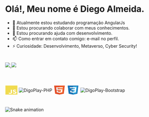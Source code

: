 # Olá!, Meu nome é Diego Almeida.

- 🌱 Atualmente estou estudando programação AngularJs
- 👯 Estou procurando colaborar com meus conhecimentos.
- 🤔 Estou procurando ajuda com desenvolvimento.
- 📫 Como entrar em contato comigo: e-mail no perfil.
- ⚡ Curiosidade: Desenvolvimento, Metaverso, Cyber Security!
#
<div>
  <a href="https://ithub.com.br">
    <img heigth="180em" src="https://github-readme-stats.vercel.app/api?username=DigoPlay1987&show_icons=true&theme=gruvbox">
    <img heigth="180em" src="https://github-readme-stats.vercel.app/api/top-langs/?username=DigoPlay1987&layout=compact&theme=gruvbox">
  </a>
</div>

#

<div style="display: inline_block"><br>
  <img align="center" alt="DigoPlay-Js" height="30" width="40" src="https://raw.githubusercontent.com/devicons/devicon/master/icons/javascript/javascript-plain.svg">
  <img align="center" alt="DigoPlay-PHP" height="30" width="40" src="https://cdn.jsdelivr.net/gh/devicons/devicon/icons/php/php-original.svg">
  <img align="center" alt="DigoPlay-HTML" height="30" width="40" src="https://raw.githubusercontent.com/devicons/devicon/master/icons/html5/html5-original.svg">
  <img align="center" alt="DigoPlay-CSS" height="30" width="40" src="https://raw.githubusercontent.com/devicons/devicon/master/icons/css3/css3-original.svg">
  <img align="center" alt="DigoPlay-Bootstrap" height="30" width="40" src="https://cdn.jsdelivr.net/gh/devicons/devicon/icons/bootstrap/bootstrap-original.svg">
</div>

#

![Snake animation](https://github.com/digoplay1987/digoplay1987/blob/output/github-contribution-grid-snake.svg)
